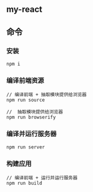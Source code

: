 ## my-react


## 命令
### 安装
``` npm
npm i

``` 
### 编译前端资源
``` npm
// 编译前端 + 抽取模块提供给浏览器
npm run source

//  抽取模块提供给浏览器
npm run browserify
```

### 编译并运行服务器
``` npm
npm run server
```

### 构建应用
``` npm
// 编译前端 + 运行并运行服务器
npm run build
```
